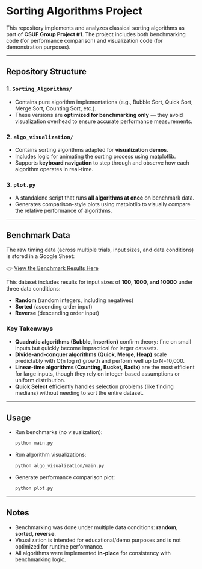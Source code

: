 # Sorting Algorithms Project

This repository implements and analyzes classical sorting algorithms as part of **CSUF Group Project #1**. 
The project includes both benchmarking code (for performance comparison) and visualization code (for demonstration purposes).

---

## Repository Structure

### 1. `Sorting_Algorithms/`

* Contains pure algorithm implementations (e.g., Bubble Sort, Quick Sort, Merge Sort, Counting Sort, etc.).
* These versions are **optimized for benchmarking only** — they avoid visualization overhead to ensure accurate performance measurements.

### 2. `algo_visualization/`

* Contains sorting algorithms adapted for **visualization demos**.
* Includes logic for animating the sorting process using matplotlib.
* Supports **keyboard navigation** to step through and observe how each algorithm operates in real-time.

### 3. `plot.py`

* A standalone script that runs **all algorithms at once** on benchmark data.
* Generates comparison-style plots using matplotlib to visually compare the relative performance of algorithms.

---

## Benchmark Data

The raw timing data (across multiple trials, input sizes, and data conditions) is stored in a Google Sheet:

👉 [View the Benchmark Results Here](https://docs.google.com/spreadsheets/d/1zFAZfrti3uUUGHU31yiro4l6Kk82yEmsEZV4Mqlnnd0/edit?gid=0#gid=0)

This dataset includes results for input sizes of **100, 1000, and 10000** under three data conditions:

* **Random** (random integers, including negatives)
* **Sorted** (ascending order input)
* **Reverse** (descending order input)


### Key Takeaways

* **Quadratic algorithms (Bubble, Insertion)** confirm theory: fine on small inputs but quickly become impractical for larger datasets.
* **Divide-and-conquer algorithms (Quick, Merge, Heap)** scale predictably with O(n log n) growth and perform well up to N=10,000.
* **Linear-time algorithms (Counting, Bucket, Radix)** are the most efficient for large inputs, though they rely on integer-based assumptions or uniform distribution.
* **Quick Select** efficiently handles selection problems (like finding medians) without needing to sort the entire dataset.

---

## Usage

* Run benchmarks (no visualization):

  ```bash
  python main.py
  ```

* Run algorithm visualizations:

  ```bash
  python algo_visualization/main.py
  ```

* Generate performance comparison plot:

  ```bash
  python plot.py
  ```

---

## Notes

* Benchmarking was done under multiple data conditions: **random, sorted, reverse**.
* Visualization is intended for educational/demo purposes and is not optimized for runtime performance.
* All algorithms were implemented **in-place** for consistency with benchmarking logic.

